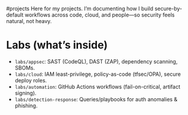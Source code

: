 #projects
Here for my projects.
I’m documenting how I build secure-by-default workflows across code, cloud, and people—so security feels natural, not heavy.
# Labs (what’s inside)
- `labs/appsec`: SAST (CodeQL), DAST (ZAP), dependency scanning, SBOMs.  
- `labs/cloud`: IAM least-privilege, policy-as-code (tfsec/OPA), secure deploy roles.  
- `labs/automation`: GitHub Actions workflows (fail-on-critical, artifact signing).  
- `labs/detection-response`: Queries/playbooks for auth anomalies & phishing.
